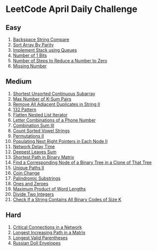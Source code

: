 # LeetCode April Daily Challenge

## Easy
1) [Backspace String Compare](https://github.com/SmartOven/Java-projects/tree/main/LeetCode/DailyChallenge/May/src/Day1)
2) [Sort Array By Parity](https://github.com/SmartOven/Java-projects/tree/main/LeetCode/DailyChallenge/May/src/Day2)
3) [Implement Stack using Queues](https://github.com/SmartOven/Java-projects/tree/main/LeetCode/DailyChallenge/May/src/Day5)
4) [Number of 1 Bits](https://github.com/SmartOven/Java-projects/tree/main/LeetCode/DailyChallenge/May/src/Day26)
5) [Number of Steps to Reduce a Number to Zero](https://github.com/SmartOven/Java-projects/tree/main/LeetCode/DailyChallenge/May/src/Day27)
6) [Missing Number](https://github.com/SmartOven/Java-projects/tree/main/LeetCode/DailyChallenge/May/src/Day28)

## Medium
1) [Shortest Unsorted Continuous Subarray](https://github.com/SmartOven/Java-projects/tree/main/LeetCode/DailyChallenge/May/src/Day3)
2) [Max Number of K-Sum Pairs](https://github.com/SmartOven/Java-projects/tree/main/LeetCode/DailyChallenge/May/src/Day4)
3) [Remove All Adjacent Duplicates in String II](https://github.com/SmartOven/Java-projects/tree/main/LeetCode/DailyChallenge/May/src/Day6)
4) [132 Pattern](https://github.com/SmartOven/Java-projects/tree/main/LeetCode/DailyChallenge/May/src/Day7)
5) [Flatten Nested List Iterator](https://github.com/SmartOven/Java-projects/tree/main/LeetCode/DailyChallenge/May/src/Day8)
6) [Letter Combinations of a Phone Number](https://github.com/SmartOven/Java-projects/tree/main/LeetCode/DailyChallenge/May/src/Day9)
7) [Combination Sum III](https://github.com/SmartOven/Java-projects/tree/main/LeetCode/DailyChallenge/May/src/Day10)
8) [Count Sorted Vowel Strings](https://github.com/SmartOven/Java-projects/tree/main/LeetCode/DailyChallenge/May/src/Day11)
9) [Permutations II](https://github.com/SmartOven/Java-projects/tree/main/LeetCode/DailyChallenge/May/src/Day12)
10) [Populating Next Right Pointers in Each Node II](https://github.com/SmartOven/Java-projects/tree/main/LeetCode/DailyChallenge/May/src/Day13)
11) [Network Delay Time](https://github.com/SmartOven/Java-projects/tree/main/LeetCode/DailyChallenge/May/src/Day14)
12) [Deepest Leaves Sum](https://github.com/SmartOven/Java-projects/tree/main/LeetCode/DailyChallenge/May/src/Day15)
13) [Shortest Path in Binary Matrix](https://github.com/SmartOven/Java-projects/tree/main/LeetCode/DailyChallenge/May/src/Day16)
14) [Find a Corresponding Node of a Binary Tree in a Clone of That Tree](https://github.com/SmartOven/Java-projects/tree/main/LeetCode/DailyChallenge/May/src/Day17)
15) [Unique Paths II](https://github.com/SmartOven/Java-projects/tree/main/LeetCode/DailyChallenge/May/src/Day20)
16) [Coin Change](https://github.com/SmartOven/Java-projects/tree/main/LeetCode/DailyChallenge/May/src/Day21)
17) [Palindromic Substrings](https://github.com/SmartOven/Java-projects/tree/main/LeetCode/DailyChallenge/May/src/Day22)
18) [Ones and Zeroes](https://github.com/SmartOven/Java-projects/tree/main/LeetCode/DailyChallenge/May/src/Day23)
19) [Maximum Product of Word Lengths](https://github.com/SmartOven/Java-projects/tree/main/LeetCode/DailyChallenge/May/src/Day29)
20) [Divide Two Integers](https://github.com/SmartOven/Java-projects/tree/main/LeetCode/DailyChallenge/May/src/Day30)
21) [Check If a String Contains All Binary Codes of Size K](https://github.com/SmartOven/Java-projects/tree/main/LeetCode/DailyChallenge/May/src/Day31)

## Hard
1) [Critical Connections in a Network](https://github.com/SmartOven/Java-projects/tree/main/LeetCode/DailyChallenge/May/src/Day18)
2) [Longest Increasing Path in a Matrix](https://github.com/SmartOven/Java-projects/tree/main/LeetCode/DailyChallenge/May/src/Day19)
3) [Longest Valid Parentheses](https://github.com/SmartOven/Java-projects/tree/main/LeetCode/DailyChallenge/May/src/Day24)
4) [Russian Doll Envelopes](https://github.com/SmartOven/Java-projects/tree/main/LeetCode/DailyChallenge/May/src/Day25)
